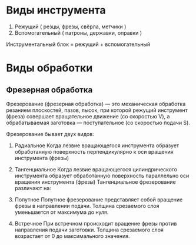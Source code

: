 # Виды инструмента
1. Режущий ( резцы, фрезы, свёрла, метчики )
2. Вспомогательный ( патроны, державки, оправки )

Инструментальный блок = режущий + вспомогательный

# Виды обработки
## Фрезерная обработка
Фрезерование (фрезерная обработка) — это механическая обработка резанием плоскостей, пазов, лысок, при которой режущий инструмент (фреза) совершает вращательное движение (со скоростью V), а обрабатываемая заготовка — поступательное (со скоростью подачи S).

Фрезерование бывает двух видов:
1. Радиальное
Когда лезвие вращающегося инструмента образует обработанную поверхность перпендикулярно к оси вращения инструмента (фрезы)

2. Тангенциальное
Когда лезвие вращающегося цилиндрического инструмента образует обработанную поверхность параллельно оси вращения инструмента (фрезы)
Тангенциальное фрезерование различают на:
1. Попутное
Попутное фрезерование представляет собой вращение фрезы в направлении подачи. Толщина срезаемого слоя уменьшается от максимума до нуля.
2. Встречное
При встречном происходит вращение фрезы против направления подачи заготовки. Толщина срезаемого слоя возрастает от 0 до максимального значения. 






